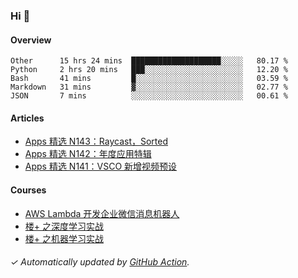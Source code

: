 ### Hi 👋

#### Overview

<!--START_SECTION:waka-->
```text
Other      15 hrs 24 mins  ████████████████████░░░░░   80.17 % 
Python     2 hrs 20 mins   ███░░░░░░░░░░░░░░░░░░░░░░   12.20 % 
Bash       41 mins         █░░░░░░░░░░░░░░░░░░░░░░░░   03.59 % 
Markdown   31 mins         ▓░░░░░░░░░░░░░░░░░░░░░░░░   02.77 % 
JSON       7 mins          ░░░░░░░░░░░░░░░░░░░░░░░░░   00.61 % 
```
<!--END_SECTION:waka-->

#### Articles

<!-- BLOG:START -->
- [Apps 精选 N143：Raycast，Sorted](http://huhuhang.com/post/product-hunt/product-hunt-n143)
- [Apps 精选 N142：年度应用特辑](http://huhuhang.com/post/product-hunt/product-hunt-n142)
- [Apps 精选 N141：VSCO 新增视频预设](http://huhuhang.com/post/product-hunt/product-hunt-n141)
<!-- BLOG:END -->

#### Courses

<!-- SYL:START -->
- [AWS Lambda 开发企业微信消息机器人](https://lanqiao.cn/courses/2868)
- [楼+ 之深度学习实战](https://lanqiao.cn/courses/2617)
- [楼+ 之机器学习实战](https://lanqiao.cn/courses/2616)
<!-- SYL:END -->

###### ✓ Automatically updated by [GitHub Action](https://github.com/huhuhang/huhuhang/actions).
